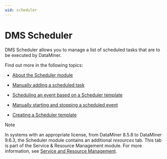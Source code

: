 ```yaml
---
uid: scheduler
---
```


# DMS Scheduler

DMS Scheduler allows you to manage a list of scheduled tasks that are to be executed by DataMiner.

Find out more in the following topics:

- [About the Scheduler module](xref:About_the_Scheduler_module)

- [Manually adding a scheduled task](xref:Manually_adding_a_scheduled_task)

- [Scheduling an event based on a Scheduler template](xref:Scheduling_an_event_based_on_a_Scheduler_template)

- [Manually starting and stopping a scheduled event](xref:Manually_starting_and_stopping_a_scheduled_event)

- [Creating a Scheduler template](xref:Creating_a_Scheduler_template)

> [!NOTE]
> In systems with an appropriate license, from DataMiner 8.5.8 to DataMiner 9.6.3, the Scheduler module contains an additional *resources* tab. This tab is part of the Service & Resource Management module. For more information, see [Service and Resource Management](xref:SRM#service-and-resource-management).
>
